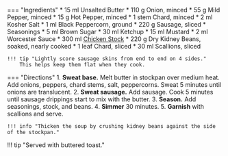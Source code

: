 === "Ingredients"
    * 15 ml Unsalted Butter
    * 110 g Onion, minced
    * 55 g Mild Pepper, minced
    * 15 g Hot Pepper, minced
    * 1 stem Chard, minced
    * 2 ml Kosher Salt
    * 1 ml Black Peppercorn, ground
    * 220 g Sausage, sliced
    * Seasonings
        * 5 ml Brown Sugar
        * 30 ml Ketchup
        * 15 ml Mustard
        * 2 ml Worcester Sauce
    * 300 ml [Chicken Stock](stocks/meat-stock.md)
    * 220 g Dry Kidney Beans, soaked, nearly cooked
    * 1 leaf Chard, sliced
    * 30 ml Scallions, sliced

    !!! tip "Lightly score sausage skins from end to end on 4 sides."
        This helps keep them flat when they cook.

=== "Directions"
    1. **Sweat base.** Melt butter in stockpan over medium heat. Add onions, peppers, chard stems, salt, peppercorns. Sweat 5 minutes until onions are translucent.
    2. **Sweat sausage.** Add sausage. Cook 5 minutes until sausage drippings start to mix with the butter.
    3. **Season.** Add seasonings, stock, and beans.
    4. **Simmer** 30 minutes.
    5. **Garnish** with scallions and serve.

    !!! info "Thicken the soup by crushing kidney beans against the side of the stockpan."

!!! tip "Served with buttered toast."

[^1]:
    Mitzewich, John. ["Billionaire’s Franks & Beans – Welcome to the Top 1% of Comfort Foods."](https://foodwishes.blogspot.com/2015/08/billionaires-franks-beans-welcome-to.html) *Food Wishes.* 28 August 2015. Accessed March 2020.

